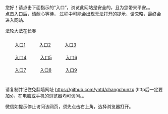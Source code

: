 您好！请点击下面指示的“入口”，浏览此网站是安全的，且为您带来平安。。 <br/>
点击入口后，请耐心等待， 过程中可能会出现无法打开的提示，请忽略，最终会进入网站. </br>

法轮大法在长春<br/>
<div style="padding:10px"><a style="margin:20px" target="_blank" href="https://d1qajmwfsg6h35.cloudfront.net/2Qpsp?rixbfh" id="ccLink1" rel="nofollow">入口1</a> <a target="_blank" style="margin:20px" href="https://d2gwq0zsg3mouk.cloudfront.net/2Qpsp?jyswoxrn" id="ccLink2" rel="nofollow">入口2</a> <a style="margin:20px" target="_blank" href="https://d1vgui8chfakzu.cloudfront.net/2Qpsp?pmqrwsa" id="ccLink3" rel="nofollow">入口3</a></div>

<div style="padding:10px" ><a style="margin:20px" target="_blank" href="https://d1qajmwfsg6h35.cloudfront.net/2Qpsp?rixbfh" id="ccLink4" rel="nofollow">入口4</a> <a style="margin:20px" href="https://d2gwq0zsg3mouk.cloudfront.net/2Qpsp?jyswoxrn" target="_blank" id="ccLink5" rel="nofollow">入口5</a> <a style="margin:20px" href="https://d1vgui8chfakzu.cloudfront.net/2Qpsp?pmqrwsa" target="_blank" id="ccLink6" rel="nofollow">入口6</a></div>

<div style="padding:10px"><a style="margin:20px" target="_blank" href="https://d1qajmwfsg6h35.cloudfront.net/2Qpsp?rixbfh" id="ccLink7" rel="nofollow">入口7</a> <a style="margin:20px" href="https://d2gwq0zsg3mouk.cloudfront.net/2Qpsp?jyswoxrn" target="_blank" id="ccLink8" rel="nofollow">入口8</a> <a style="margin:20px" target="_blank" href="https://d1vgui8chfakzu.cloudfront.net/2Qpsp?pmqrwsa" id="ccLink9" rel="nofollow">入口9</a></div>

<br/>



请复制并记住免翻墙网址 https://github.com/yntd/changchunzx (http后一定要加s)，在电脑或手机的浏览器均可访问。。<br/>

微信如提示停止访问该网页，须先点击右上角，选择浏览器打开。
